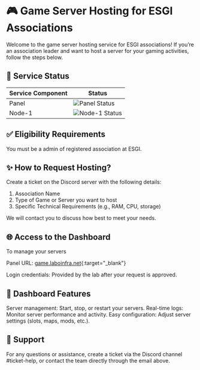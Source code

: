 # :video_game: Game Server Hosting for ESGI Associations

Welcome to the game server hosting service for ESGI associations!
If you’re an association leader and want to host a server for your gaming activities, follow the steps below.

## :vertical_traffic_light: Service Status

| Service Component | Status |
|-------------------|--------|
| Panel             | ![Panel Status](https://status.netbytes.space/api/badge/22/status?style=for-the-badge) |
| Node-1            | ![Node-1 Status](https://status.netbytes.space/api/badge/39/status?style=for-the-badge) |

## :white_check_mark: Eligibility Requirements

You must be a admin of registered association at ESGI.

## :sparkles: How to Request Hosting?

Create a ticket on the Discord server with the following details:

1. Association Name
2. Type of Game or Server you want to host
3. Specific Technical Requirements (e.g., RAM, CPU, storage)

We will contact you to discuss how best to meet your needs.

## :globe_with_meridians: Access to the Dashboard

To manage your servers

Panel URL: [game.laboinfra.net](https://game.laboinfra.net/){:target="_blank"}

Login credentials: Provided by the lab after your request is approved.

## :wrench: Dashboard Features

Server management: Start, stop, or restart your servers.
Real-time logs: Monitor server performance and activity.
Easy configuration: Adjust server settings (slots, maps, mods, etc.).

## :speech_balloon: Support

For any questions or assistance, create a ticket via the Discord channel #ticket-help, or contact the team directly through the email above.
